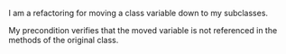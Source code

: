 I am a refactoring for moving a class variable down to my subclasses.

My precondition verifies that the moved variable is not referenced in the methods of the original class.